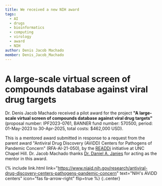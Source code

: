 ```yaml
---
title: We received a new NIH award
tags:
  - AI
  - drugs
  - bioinformatics
  - computing
  - virology
  - award
  - NIH
author: Denis Jacob Machado
member: Denis_Jacob_Machado
---
```


# A large-scale virtual screen of compounds database against viral drug targets

Dr. Denis Jacob Machado received a pilot award for the project **"A large-scale virtual screen of compounds database against viral drug targets"** (proposal number: IPF2023-0761, BANNER fund number: 570500, period: 01-May-2023 to 30-Apr-2025, total costs: $462,000 USD).

This is a mentored award submitted in response to a request from the parent award "Antiviral Drug Discovery (AViDD) Centers for Pathogens of Pandemic Concern" (RFA-AI-21-050), by the [READDi](https://readdi-ac.org/) initiative at UNC Chapel Hill. Dr. Jacob Machado thanks [Dr. Daniel A. Janies](https://janieslab.github.io/) for acting as the mentor in this award.

{% include link.html link="https://www.niaid.nih.gov/research/antiviral-drug-discovery-centers-pathogens-pandemic-concern" text="NIH's AViDD centers" icon="fas fa-arrow-right" flip=true %}
{:.center}